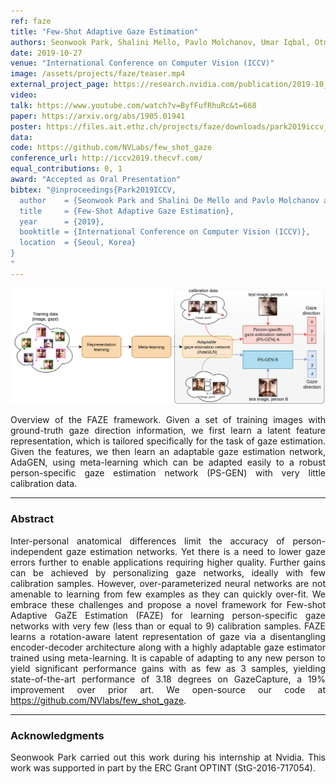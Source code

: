 ```yaml
---
ref: faze
title: "Few-Shot Adaptive Gaze Estimation"
authors: Seonwook Park, Shalini Mello, Pavlo Molchanov, Umar Iqbal, Otmar Hilliges, Jan Kautz
date: 2019-10-27
venue: "International Conference on Computer Vision (ICCV)"
image: /assets/projects/faze/teaser.mp4
external_project_page: https://research.nvidia.com/publication/2019-10_Few-Shot-Adaptive-Gaze
video: 
talk: https://www.youtube.com/watch?v=ByfFufRhuRc&t=668
paper: https://arxiv.org/abs/1905.01941
poster: https://files.ait.ethz.ch/projects/faze/downloads/park2019iccv_poster.pdf
data: 
code: https://github.com/NVLabs/few_shot_gaze
conference_url: http://iccv2019.thecvf.com/
equal_contributions: 0, 1
award: "Accepted as Oral Presentation"
bibtex: "@inproceedings{Park2019ICCV,
  author    = {Seonwook Park and Shalini De Mello and Pavlo Molchanov and Umar Iqbal and Otmar Hilliges and Jan Kautz},
  title     = {Few-Shot Adaptive Gaze Estimation},
  year      = {2019},
  booktitle = {International Conference on Computer Vision (ICCV)},
  location  = {Seoul, Korea}
}
"
---
```



<img class="fullcol" src="/assets/projects/faze/banner.jpg" alt="Teaser-Picture" />

<p align="justify">
    <span class="figurecap">
Overview of the FAZE framework. Given a set of training images with ground-truth gaze direction information, we first learn a latent feature representation, which is tailored specifically for the task of gaze estimation. Given the features, we then learn an adaptable gaze estimation network, AdaGEN, using meta-learning which can be adapted easily to a robust person-specific gaze estimation network (PS-GEN) with very little calibration data.
    </span>
</p>
<hr />
        

<h3>Abstract</h3>
<p align="justify">
Inter-personal anatomical differences limit the accuracy of person-independent gaze estimation networks. Yet there is a need to lower gaze errors further to enable applications requiring higher quality. Further gains can be achieved by personalizing gaze networks, ideally with few calibration samples. However, over-parameterized neural networks are not amenable to learning from few examples as they can quickly over-fit. We embrace these challenges and propose a novel framework for Few-shot Adaptive GaZE Estimation (FAZE) for learning person-specific gaze networks with very few (less than or equal to 9) calibration samples. FAZE learns a rotation-aware latent representation of gaze via a disentangling encoder-decoder architecture along with a highly adaptable gaze estimator trained using meta-learning. It is capable of adapting to any new person to yield significant performance gains with as few as 3 samples, yielding state-of-the-art performance of 3.18 degrees on GazeCapture, a 19% improvement over prior art. We open-source our code at <a href="https://github.com/NVlabs/few_shot_gaze" target="_blank">https://github.com/NVlabs/few_shot_gaze</a>.
</p>
<hr />


<!--
<div class="fullcol">
 <h3>Downloads</h3>
    To be released.
    <ul class="linklist">
        <li class="a-pdf"><a target="_blank" title="PDF" href="<?php ait_root_dir();?>projects/2015/InteractiveDebugger/downloads/FluidEdt-Ou-CHI2015.pdf">PDF</a></li>
        <li class="a-vid"><a target="_blank" href="<?php ait_root_dir();?>projects/2015/InteractiveDebugger/downloads/FluidEdt-Ou-CHI2015.mp4" title="Download Video">Video (26 MB)</a></li>
        <li class="a-bib"><a target="_blank" title="BibTex" href="<?php ait_root_dir();?>projects/2015/InteractiveDebugger/downloads/FluidEdt-Ou-CHI2015.bib">BibTeX</a></li>
    </ul>
    <hr />
    <br/>
    <br/>
</div>
-->

<!--
<div class="fullcol">
<h3>bibtex</h3>
    To be released.
    <div class="bibtex">
    </div>
    <hr />
    <br/>
    <br/>
</div>
-->

<!--
<div class="fullcol">
    <h3>additional results</h3>
    <br/>
    <img class="halfcol" src="<?php ait_root_dir();?>projects/2016/deformables/bar_small.png" alt="Teaser-Picture" />
    <img class="halfcol" src="<?php ait_root_dir();?>projects/2016/deformables/organ_stacked_small.png" alt="Teaser-Picture" />
    <div class="halfcol">
        <p align="justify">
            <span class="figurecap">
                Top row: schematic sensor routings obtained using our tool with automatic sensor refinement.
                Middle row: fabricated device.
                Bottom row: Ground truth (gray) vs. reconstruction (orange). Insets show error on a heat map scale, with maximum error (white) at 22 mm (darker is better).
            </span>
        </p>
    </div>
    <div class="halfcol">
        <p align="justify">
            <span class="figurecap">
                Two example deformations of the organ pipe model designed with our method. Ground truth (gray) vs. reconstruction (orange).
            </span>
        </p>
    </div>
</div>
-->

<!--
<div class="fullcol">
    <br/><br/>
    <img class="fullcol" src="<?php ait_root_dir();?>projects/2016/deformables/sheet_squared_small.png" alt="Teaser-Picture" />
    <p align="justify">
        <span class="figurecap">
            Snapshots of the design process. Top Row: the user placed, refined,
            and edited four sensors (left); Reconstruction error is expected to be very low (right). Bottom row: Interaction
            with fabricated device (left) and ground truth comparison (right).
        </span>
    </p>
    <hr />
    <br/>
    <br/>
</div>
-->

<!-- This section is optional -->
<!--
<div class="fullcol">
    <h3>external links</h3>
    <p align="justify">
        <ul class="linklist">
        <li class="a-ext"><a target="_blank" title="link1" href="your_link_here">Your link here</a></li>
    </ul>
    </p>
    <hr />
    <br/>
    <br/>
</div>
-->

<h3>Acknowledgments</h3>
<p align="justify">
Seonwook Park carried out this work during his internship at Nvidia. This work was supported in part by the ERC Grant OPTINT (StG-2016-717054).
</p>
